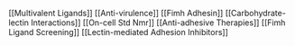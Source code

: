 [[Multivalent Ligands]]
[[Anti-virulence]]
[[Fimh Adhesin]]
[[Carbohydrate-lectin Interactions]]
[[On-cell Std Nmr]]
[[Anti-adhesive Therapies]]
[[Fimh Ligand Screening]]
[[Lectin-mediated Adhesion Inhibitors]]
